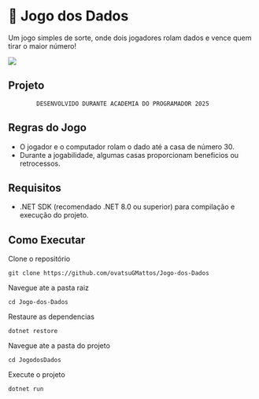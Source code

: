 ﻿# 🎲 Jogo dos Dados

Um jogo simples de sorte, onde dois jogadores rolam dados e vence quem tirar o maior número!

![](https://i.imgur.com/Kdjlaa8.gif)


## Projeto
```
		DESENVOLVIDO DURANTE ACADEMIA DO PROGRAMADOR 2025
```

## Regras do Jogo

- O jogador e o computador rolam o dado até a casa de número 30.
- Durante a jogabilidade, algumas casas proporcionam beneficios ou retrocessos.

## Requisitos

- .NET SDK (recomendado .NET 8.0 ou superior) para compilação e execução do projeto.

## Como Executar

Clone o repositório
````
git clone https://github.com/ovatsuGMattos/Jogo-dos-Dados
````
Navegue ate a pasta raiz
````
cd Jogo-dos-Dados
````

Restaure as dependencias
````
dotnet restore
````

Navegue ate a pasta do projeto
````
cd JogodosDados
````

Execute o projeto
````
dotnet run
````




